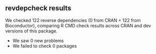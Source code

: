 ## revdepcheck results

We checked 122 reverse dependencies (0 from CRAN + 122 from Bioconductor), comparing R CMD check results across CRAN and dev versions of this package.

 * We saw 0 new problems
 * We failed to check 0 packages

